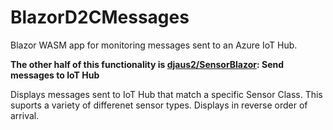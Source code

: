 # BlazorD2CMessages

Blazor WASM app for monitoring messages sent to an Azure IoT Hub.

**The other half of this functionality is [djaus2/SensorBlazor](https://github.com/djaus2/SensorBlazor): Send messages to IoT Hub**

Displays messages sent to IoT Hub that match a specific Sensor Class.
This suports a variety of differenet sensor types.
Displays in reverse order of arrival.

